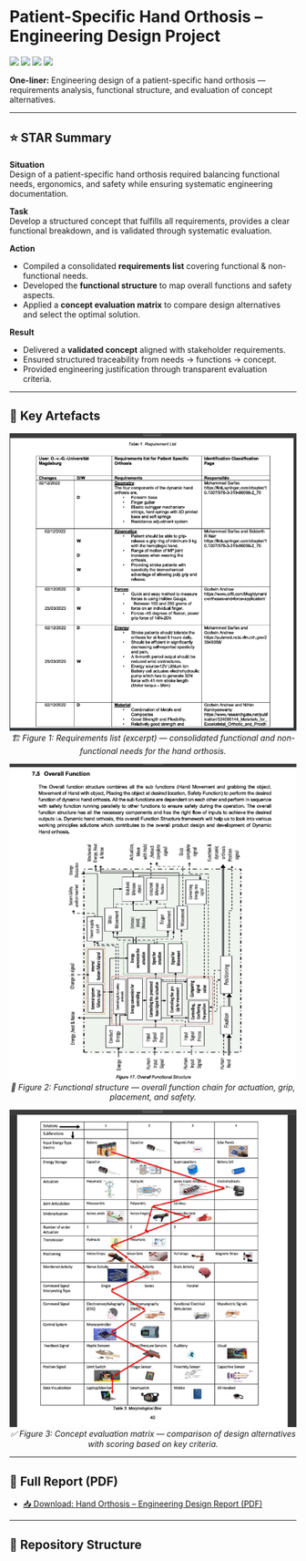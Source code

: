 # Patient-Specific Hand Orthosis – Engineering Design Project

<p align="left">
  <img src="https://img.shields.io/badge/focus-Engineering%20Design-blue?style=for-the-badge" />
  <img src="https://img.shields.io/badge/methods-Requirements%20%7C%20Functional%20Structure%20%7C%20Evaluation-lightgrey?style=for-the-badge" />
  <img src="https://img.shields.io/badge/result-Validated%20Concept-success?style=for-the-badge" />
  <img src="https://img.shields.io/badge/license-MIT-brightgreen?style=for-the-badge" />
</p>

**One-liner:** Engineering design of a patient-specific hand orthosis — requirements analysis, functional structure, and evaluation of concept alternatives.

---

## ⭐ STAR Summary

**Situation**  
Design of a patient-specific hand orthosis required balancing functional needs, ergonomics, and safety while ensuring systematic engineering documentation.  

**Task**  
Develop a structured concept that fulfills all requirements, provides a clear functional breakdown, and is validated through systematic evaluation.  

**Action**  
- Compiled a consolidated **requirements list** covering functional & non-functional needs.  
- Developed the **functional structure** to map overall functions and safety aspects.  
- Applied a **concept evaluation matrix** to compare design alternatives and select the optimal solution.  

**Result**  
- Delivered a **validated concept** aligned with stakeholder requirements.  
- Ensured structured traceability from needs → functions → concept.  
- Provided engineering justification through transparent evaluation criteria.  

---

## 📑 Key Artefacts

<p align="center">
  <img src="docs/figures/01_RequirementsList.png" width="760" alt="Requirements list (excerpt)">
  <br>
  <em>🏗️ Figure 1: Requirements list (excerpt) — consolidated functional and non-functional needs for the hand orthosis.</em>
</p>

<p align="center">
  <img src="docs/figures/02_FunctionalStructure.png" width="760" alt="Functional structure (overall function)">
  <br>
  <em>🔄 Figure 2: Functional structure — overall function chain for actuation, grip, placement, and safety.</em>
</p>

<p align="center">
  <img src="docs/figures/03_EvaluationMatrix.png" width="760" alt="Concept evaluation matrix">
  <br>
  <em>✅ Figure 3: Concept evaluation matrix — comparison of design alternatives with scoring based on key criteria.</em>
</p>

---

## 📄 Full Report (PDF)

- [📥 Download: Hand Orthosis – Engineering Design Report (PDF)](docs/reports/HandOrthosis_Final.pdf)

---

## 📂 Repository Structure

